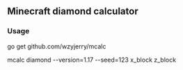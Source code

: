 ## Minecraft diamond calculator

### Usage
go get github.com/wzyjerry/mcalc

mcalc diamond --version=1.17 --seed=123 x_block z_block
